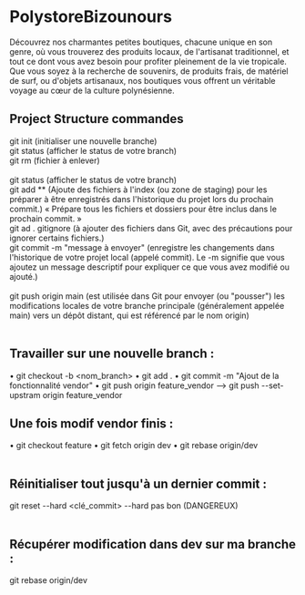# PolystoreBizounours
Découvrez nos charmantes petites boutiques, chacune unique en son genre, où vous trouverez des produits locaux, de l'artisanat traditionnel, et tout ce dont vous avez besoin pour profiter pleinement de la vie tropicale. Que vous soyez à la recherche de souvenirs, de produits frais, de matériel de surf, ou d'objets artisanaux, nos boutiques vous offrent un véritable voyage au cœur de la culture polynésienne.

## Project Structure commandes
git init (initialiser une nouvelle branche)<br/>
git status (afficher le status de votre branch)<br/>
git rm (fichier à enlever)<br/>
<br/>
git status (afficher le status de votre branch)<br/>
git add ** (Ajoute des fichiers à l'index (ou zone de staging) pour les préparer à être enregistrés dans l'historique du projet lors du prochain commit.) « Prépare tous les fichiers et dossiers pour être inclus dans le prochain commit. »<br/>
git ad . gitignore (à ajouter des fichiers dans Git, avec des précautions pour ignorer certains fichiers.)<br/>
git commit -m "message à envoyer" (enregistre les changements dans l'historique de votre projet local (appelé commit). Le -m signifie que vous ajoutez un message descriptif pour expliquer ce que vous avez modifié ou ajouté.)<br/>
<br/>
git push origin main (est utilisée dans Git pour envoyer (ou "pousser") les modifications locales de votre branche principale (généralement appelée main) vers un dépôt distant, qui est référencé par le nom origin)<br/>
<br/>

## Travailler sur une nouvelle branch :
• git checkout -b <nom_branch>
• git add .
• git commit -m "Ajout de la fonctionnalité vendor"
• git push origin feature_vendor
--> git push --set-upstram origin feature_vendor
<br/>

## Une fois modif vendor finis : 
• git checkout feature
• git fetch origin dev 
• git rebase origin/dev
<br/>
<br/>

## Réinitialiser tout jusqu'à un dernier commit : 
git reset --hard <clé_commit>
--hard pas bon (DANGEREUX)
<br/>
<br/>

## Récupérer modification dans dev sur ma branche : 
git rebase origin/dev
